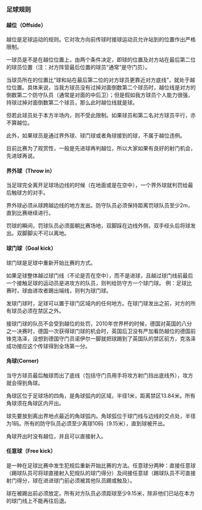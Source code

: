 ### 足球规则
#### 越位（Offside）
越位是足球运动的规则。它对攻方向前传球时接球运动员允许站到的位置作出严格限制。

一球员是不是在越位位置上，由两个条件决定，即球的位置及对方站在最后第二位的球员位置（注：对方阵营最后位置的球员“通常”是守门员）。

当球员所在的位置比“球和站在最后第二位的对方球员更靠近对方底线”，就处于越位位置。具体来说，当我方球员没有过掉对面倒数第二个球员时，越位线是对方的倒数第二个防守队员（通常是对面的中后卫）；但是假如我方球员个人能力很强，持球过掉对面倒数第二个球员，那么此时越位线就是球。

但若此球员处于本方半场内，则不受此限制。如果球员和第二名对方球员平行，亦不算越位。

此外，如果球员是通过界外球、球门球或者角球接到的球，不属于越位违例。

目前比赛为了观赏性，一般是先进球再判越位，所以大家如果有良好的射门机会，先进球再说。
#### 界外球（Throw in）
当足球完全离开足球场边线的时候（在地面或是在空中），一个界外球就判罚给最后触球方的对手。

界外球必须从球跨越边线的地方发出。防守队员必须保持距离罚球队员至少2m，直到比赛继续进行。

罚球的瞬间，罚球队员必须面朝比赛场地，双脚踩在边线外侧，双手经头后将球发出。双脚脚尖不可以离地。
#### 球门球（Goal kick）
球门球是足球中重新开始比赛的方式。

如果足球整体越过球门线（不论是否在空中），而不是进球，且越过球门线前最后一个接触足球的运动员是进攻方的队员，则判给防守方一个球门球。 例：足球比赛时，球由进攻者踢出端线，则判为球门球。

发球门球时，足球可以置于球门区域内的任何地方。在球门球发出之前，对方的所有球员必须在禁区之外。

接球门球的队员不会受到越位的处罚，2010年世界杯的时候，德国对英国的八分之一决赛时，德国一次获得球门球的机会时，英国后卫没有严加看防越位的德国前锋克洛泽，没想到德国守门员诺伊尔一脚就把球踢到了英国队的禁区前方，克洛泽成功接应这个传球得到全场第一分。
#### 角球(Corner)
当守方球员最后触球而出了底线（包括守门员用手将攻方射门挡出底线外），攻方就会得到角球。

角球区位于足球场的四角，是角球弧内的区域，半径1米，距离禁区13.84米。所有角球须在角球区内开出。

球先要放到离出界地点最近的角球弧内。角球弧位于球门线与边线的交点处，半径为1码。所有的防守队员必须至少离球10码（9.15米），直到球被开出。

角球开出时没有越位，并且可以直接射入。

#### 任意球（Free kick）
是一种在足球比赛中发生犯规后重新开始比赛的方法。任意球分两种：直接任意球（踢球队员可将球直接射入犯规队的球门得分）及间接任意球（踢球队员不可直接射门得分，球在进进球门前必须被其他队员踢或触及）。

球在被踢出前必须放定。所有对方队员必须距球至少9.15米，除非他们已站在本方的球门线上不能再往后退。